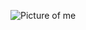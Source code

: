 ![Picture of me](https://media-exp1.licdn.com/dms/image/C4E03AQHAzMYHmI9Pkg/profile-displayphoto-shrink_400_400/0/1577569440160?e=1666828800&v=beta&t=AlWRiMUJFY0b2IQtupFt96Hj6pgLCbWY5n5X8lEwKWU)
